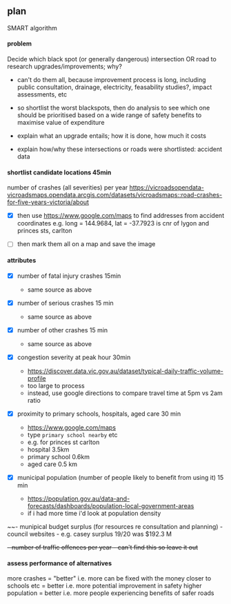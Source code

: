 
## plan

SMART algorithm


#### problem
Decide which black spot (or generally dangerous) intersection OR road to research upgrades/improvements; why?
- can't do them all, because improvement process is long, including public consultation, drainage, electricity, feasability studies?, impact assessments, etc
- so shortlist the worst blackspots, then do analysis to see which one should be prioritised based on a wide range of safety benefits to maximise value of expenditure

- explain what an upgrade entails; how it is done, how much it costs
- explain how/why these intersections or roads were shortlisted: accident data

#### shortlist candidate locations 45min

number of crashes (all severities) per year
https://vicroadsopendata-vicroadsmaps.opendata.arcgis.com/datasets/vicroadsmaps::road-crashes-for-five-years-victoria/about

- [x] then use https://www.google.com/maps to find addresses from accident coordinates
e.g. long = 144.9684, lat = -37.7923 is cnr of lygon and princes sts, carlton

- [ ] then mark them all on a map and save the image

#### attributes

- [x] number of fatal injury crashes 15min
	- same source as above

- [x] number of serious crashes 15 min
	- same source as above

- [x] number of other crashes 15 min
	- same source as above

- [x] congestion severity at peak hour 30min
	- https://discover.data.vic.gov.au/dataset/typical-daily-traffic-volume-profile
	- too large to process
	- instead, use google directions to compare travel time at 5pm vs 2am ratio

- [x] proximity to primary schools, hospitals, aged care 30 min
	- https://www.google.com/maps
	- type `primary school nearby` etc
	- e.g. for princes st carlton
	- hospital 3.5km
	- primary school 0.6km
	- aged care 0.5 km

- [x] municipal population (number of people likely to benefit from using it) 15 min
	- https://population.gov.au/data-and-forecasts/dashboards/population-local-government-areas
	- if i had more time i'd look at population density


~~- munipical budget surplus (for resources re consultation and planning)
	- council websites
	- e.g. casey surplus 19/20 was $192.3 M


~~- number of traffic offences per year
	- can't find this so leave it out~~

#### assess performance of alternatives

more crashes = "better" i.e. more can be fixed with the money
closer to schools etc = better i.e. more potential improvement in safety
higher population = better i.e. more people experiencing benefits of safer roads





